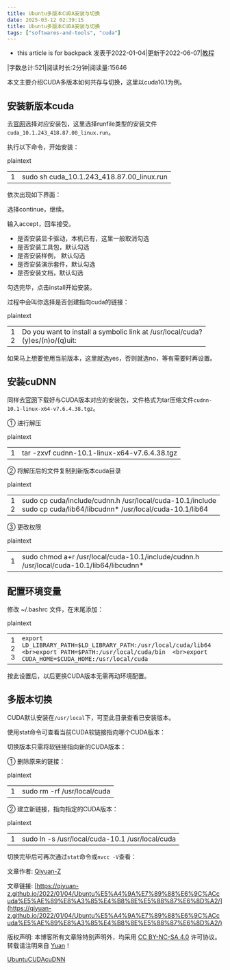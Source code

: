 ```yaml
---
title: Ubuntu多版本CUDA安装与切换
date: 2025-03-12 02:39:15
title: Ubuntu多版本CUDA安装与切换
tags: ["softwares-and-tools", "cuda"]
---
```


- this article is for backpack
发表于2022-01-04|更新于2022-06-07|[教程](https://qiyuan-z.github.io/categories/%E6%95%99%E7%A8%8B/)

|字数总计:521|阅读时长:2分钟|阅读量:15646

本文主要介绍CUDA多版本如何共存与切换，这里以cuda10.1为例。

## [](https://qiyuan-z.github.io/2022/01/04/Ubuntu%E5%A4%9A%E7%89%88%E6%9C%ACcuda%E5%AE%89%E8%A3%85%E4%B8%8E%E5%88%87%E6%8D%A2/#%E5%AE%89%E8%A3%85%E6%96%B0%E7%89%88%E6%9C%ACcuda "安装新版本cuda")安装新版本cuda

去[官网](https://developer.nvidia.com/cuda-downloads?target_os=Windows&target_arch=x86_64&target_version=10)选择对应安装包，这里选择runfile类型的安装文件`cuda_10.1.243_418.87.00_linux.run`。

执行以下命令，开始安装：

plaintext

|   |   |
|---|---|
|1|sudo sh cuda_10.1.243_418.87.00_linux.run|

依次出现如下界面：

选择continue，继续。

输入accept，回车接受。

- 是否安装显卡驱动，本机已有，这里一般取消勾选
- 是否安装工具包，默认勾选
- 是否安装样例， 默认勾选
- 是否安装演示套件，默认勾选
- 是否安装文档，默认勾选

勾选完毕，点击install开始安装。

过程中会叫你选择是否创建指向cuda的链接：

plaintext

|   |   |
|---|---|
|1  <br>2|Do you want to install a symbolic link at /usr/local/cuda?  <br>(y)es/(n)o/(q)uit:|

如果马上想要使用当前版本，这里就选yes，否则就选no，等有需要时再设置。

## [](https://qiyuan-z.github.io/2022/01/04/Ubuntu%E5%A4%9A%E7%89%88%E6%9C%ACcuda%E5%AE%89%E8%A3%85%E4%B8%8E%E5%88%87%E6%8D%A2/#%E5%AE%89%E8%A3%85cuDNN "安装cuDNN")安装cuDNN

同样去[官网](https://developer.nvidia.com/rdp/cudnn-archive)下载好与CUDA版本对应的安装包，文件格式为tar压缩文件`cudnn-10.1-linux-x64-v7.6.4.38.tgz`。

① 进行解压

plaintext

|   |   |
|---|---|
|1|tar -zxvf cudnn-10.1-linux-x64-v7.6.4.38.tgz|

② 将解压后的文件复制到新版本cuda目录

plaintext

|   |   |
|---|---|
|1  <br>2|sudo cp cuda/include/cudnn.h  /usr/local/cuda-10.1/include  <br>sudo cp cuda/lib64/libcudnn*  /usr/local/cuda-10.1/lib64|

③ 更改权限

plaintext

|   |   |
|---|---|
|1|sudo chmod a+r /usr/local/cuda-10.1/include/cudnn.h  /usr/local/cuda-10.1/lib64/libcudnn*|

## [](https://qiyuan-z.github.io/2022/01/04/Ubuntu%E5%A4%9A%E7%89%88%E6%9C%ACcuda%E5%AE%89%E8%A3%85%E4%B8%8E%E5%88%87%E6%8D%A2/#%E9%85%8D%E7%BD%AE%E7%8E%AF%E5%A2%83%E5%8F%98%E9%87%8F "配置环境变量")配置环境变量

修改 ~/.bashrc 文件，在末尾添加：

plaintext

|   |   |
|---|---|
|1  <br>2  <br>3|`export LD_LIBRARY_PATH=$LD_LIBRARY_PATH:/usr/local/cuda/lib64  <br>export PATH=$PATH:/usr/local/cuda/bin  <br>export CUDA_HOME=$CUDA_HOME:/usr/local/cuda`|

按此设置后，以后更换CUDA版本无需再动环境配置。

## [](https://qiyuan-z.github.io/2022/01/04/Ubuntu%E5%A4%9A%E7%89%88%E6%9C%ACcuda%E5%AE%89%E8%A3%85%E4%B8%8E%E5%88%87%E6%8D%A2/#%E5%A4%9A%E7%89%88%E6%9C%AC%E5%88%87%E6%8D%A2 "多版本切换")多版本切换

CUDA默认安装在`/usr/local`下，可至此目录查看已安装版本。

使用stat命令可查看当前CUDA软链接指向哪个CUDA版本：

切换版本只需将软链接指向新的CUDA版本：

① 删除原来的链接：

plaintext

|   |   |
|---|---|
|1|sudo rm -rf /usr/local/cuda|

② 建立新链接，指向指定的CUDA版本：

plaintext

|   |   |
|---|---|
|1|sudo ln -s /usr/local/cuda-10.1 /usr/local/cuda|

切换完毕后可再次通过`stat`命令或`nvcc -V`查看：

文章作者: [Qiyuan-Z](mailto:undefined)

文章链接: [https://qiyuan-z.github.io/2022/01/04/Ubuntu%E5%A4%9A%E7%89%88%E6%9C%ACcuda%E5%AE%89%E8%A3%85%E4%B8%8E%E5%88%87%E6%8D%A2/](https://qiyuan-z.github.io/2022/01/04/Ubuntu%E5%A4%9A%E7%89%88%E6%9C%ACcuda%E5%AE%89%E8%A3%85%E4%B8%8E%E5%88%87%E6%8D%A2/)

版权声明: 本博客所有文章除特别声明外，均采用 [CC BY-NC-SA 4.0](https://creativecommons.org/licenses/by-nc-sa/4.0/) 许可协议。转载请注明来自 [Yuan](https://qiyuan-z.github.io/)！

[Ubuntu](https://qiyuan-z.github.io/tags/Ubuntu/)[CUDA](https://qiyuan-z.github.io/tags/CUDA/)[cuDNN](https://qiyuan-z.github.io/tags/cuDNN/)
